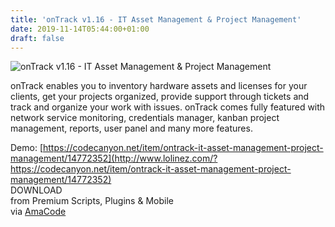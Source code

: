 ```yaml
---
title: 'onTrack v1.16 - IT Asset Management & Project Management'
date: 2019-11-14T05:44:00+01:00
draft: false
---
```


![onTrack v1.16 - IT Asset Management & Project Management](http://www.codelist.cc/uploads/posts/2017-06/1497497318_ontrack.jpg "onTrack v1.16 - IT Asset Management & Project Management")  
  
onTrack enables you to inventory hardware assets and licenses for your clients, get your projects organized, provide support through tickets and track and organize your work with issues. onTrack comes fully featured with network service monitoring, credentials manager, kanban project management, reports, user panel and many more features.  
  
Demo: [https://codecanyon.net/item/ontrack-it-asset-management-project-management/14772352](http://www.lolinez.com/?https://codecanyon.net/item/ontrack-it-asset-management-project-management/14772352)  
DOWNLOAD  
from Premium Scripts, Plugins & Mobile  
via [AmaCode](https://amazcode.ooo)